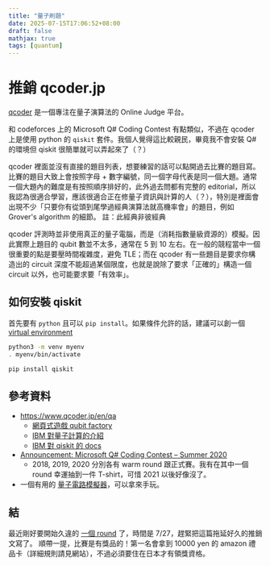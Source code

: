 ```yaml
---
title: "量子刷題"
date: 2025-07-15T17:06:52+08:00
draft: false
mathjax: true
tags: [quantum]
---
```


# 推銷 qcoder.jp

[qcoder](https://www.qcoder.jp/en) 是一個專注在量子演算法的 Online Judge 平台。

和 codeforces 上的 Microsoft Q# Coding Contest 有點類似，不過在 qcoder 上是使用 python 的 `qiskit` 套件。我個人覺得這比較親民，畢竟我不會安裝 Q# 的環境但 qiskit 很簡單就可以弄起來了（？）

qcoder 裡面並沒有直接的題目列表，想要練習的話可以點開過去比賽的題目寫。比賽的題目大致上會按照字母 + 數字編號，同一個字母代表是同一個大題。通常一個大題內的難度是有按照順序排好的，此外過去問都有完整的 editorial，所以我認為很適合學習，應該很適合正在修量子資訊與計算的人（？），特別是裡面會出現不少「只要你有從頭到尾學過經典演算法就高機率會」的題目，例如 Grover's algorithm 的細節。
註：此經典非彼經典

qcoder 評測時並非使用真正的量子電腦，而是（消耗指數量級資源的）模擬。因此實際上題目的 qubit 數並不太多，通常在 5 到 10 左右。在一般的競程當中一個很重要的點是要壓時間複雜度，避免 TLE；而在 qcoder 有一些題目是要求你構造出的 circuit 深度不能超過某個限度，也就是說除了要求「正確的」構造一個 circuit 以外，也可能要求要「有效率」。

## 如何安裝 qiskit

首先要有 `python` 且可以 `pip install`。如果條件允許的話，建議可以創一個 [virtual environment](https://docs.python.org/zh-tw/3.13/library/venv.html)

```bash
python3 -m venv myenv
. myenv/bin/activate
```

```bash
pip install qiskit
```

## 參考資料

- <https://www.qcoder.jp/en/qa>
  - [網頁式遊戲 qubit factory](https://www.qubitfactory.io/)
  - [IBM 對量子計算的介紹](https://learning.quantum.ibm.com/course/basics-of-quantum-information)
  - [IBM 對 qiskit 的 docs](https://quantum.cloud.ibm.com/docs/en/api/qiskit/qiskit.circuit.Gate)
- [Announcement: Microsoft Q# Coding Contest – Summer 2020](https://codeforces.com/blog/entry/77614)
  - 2018, 2019, 2020 分別各有 warm round 跟正式賽。我有在其中一個 round 幸運抽到一件 T-shirt，可惜 2021 以後好像沒了。
- 一個有用的 [量子電路模擬器](https://algassert.com/quirk)，可以拿來手玩。

## 結

最近剛好要開始久違的 [一個 round](https://www.qcoder.jp/en/contests/QPC005) 了，時間是 7/27，趕緊把這篇拖延好久的推銷文寫了。
順帶一提，比賽是有獎品的！第一名會拿到 10000 yen 的 amazon 禮品卡（詳細規則請見網站），不過必須要住在日本才有領獎資格。


